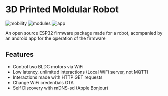 # 3D Printed Moldular Robot

![mobility](https://img.shields.io/badge/Mobility-α_1.8.1-success) ![modules](https://img.shields.io/badge/Modules-0.0.0-red) ![app](https://img.shields.io/badge/App-α_2.0.1-sucess)

An open source ESP32 firmware package made for a robot, acompanied by an android app for the operation of the firmware

## Features

- Control two BLDC motors via WiFi
- Low latency, unlimited interactions (Local WiFi server, not MQTT)
- Interactions made with HTTP GET requests
- Change WiFi credentials OTA
- Self Discovery with mDNS-sd (Apple Bonjour)
